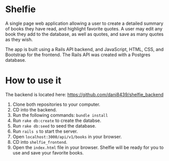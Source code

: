 # Shelfie

A single page web application allowing a user to create a detailed summary of books they have read, and highlight favorite quotes. A user may edit any book they add to the database, as well as quotes, and save as many quotes as they wish. 

The app is built using a Rails API backend, and JavaScript, HTML, CSS, and Bootstrap for the frontend. The Rails API was created with a Postgres database.

# How to use it
The backend is located here: https://github.com/dani8439/shelfie_backend

1. Clone both repositories to your computer.
2. CD into the backend.
3. Run the following commands: `bundle install`
4. Run `rake db:create` to create the databse.
5. Run `rake db:seed` to seed the database.
6. Run `rails s` to start the server.
7. Open `localhost:3000/api/v1/books` in your browser.
8. CD into `shelfie_frontend`.
9. Open the `index.html` file in your browser. Shelfie will be ready for you to use and save your favorite books. 
